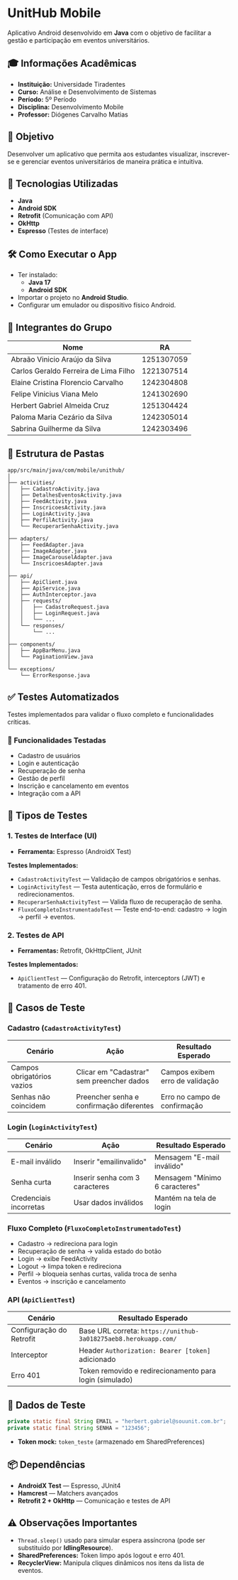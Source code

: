 
# UnitHub Mobile

Aplicativo Android desenvolvido em **Java** com o objetivo de facilitar a gestão e participação em eventos universitários.

## 🎓 Informações Acadêmicas

- **Instituição:** Universidade Tiradentes  
- **Curso:** Análise e Desenvolvimento de Sistemas  
- **Período:** 5º Período  
- **Disciplina:** Desenvolvimento Mobile  
- **Professor:** Diógenes Carvalho Matias  

## 🎯 Objetivo

Desenvolver um aplicativo que permita aos estudantes visualizar, inscrever-se e gerenciar eventos universitários de maneira prática e intuitiva.

## 🚀 Tecnologias Utilizadas

- **Java**
- **Android SDK**
- **Retrofit** (Comunicação com API)
- **OkHttp**
- **Espresso** (Testes de interface)

## 🛠️ Como Executar o App

- Ter instalado:
  - **Java 17**
  - **Android SDK**  
- Importar o projeto no **Android Studio**.
- Configurar um emulador ou dispositivo físico Android.

## 👥 Integrantes do Grupo

| Nome | RA |
|---|---|
| Abraão Vinicio Araújo da Silva | 1251307059 |
| Carlos Geraldo Ferreira de Lima Filho | 1221307514 |
| Elaine Cristina Florencio Carvalho | 1242304808 |
| Felipe Vinicius Viana Melo | 1241302690 |
| Herbert Gabriel Almeida Cruz | 1251304424 |
| Paloma Maria Cezário da Silva | 1242305014 |
| Sabrina Guilherme da Silva | 1242303496 |

## 📁 Estrutura de Pastas

```
app/src/main/java/com/mobile/unithub/
│
├── activities/
│   ├── CadastroActivity.java
│   ├── DetalhesEventosActivity.java
│   ├── FeedActivity.java
│   ├── InscricoesActivity.java
│   ├── LoginActivity.java
│   ├── PerfilActivity.java
│   └── RecuperarSenhaActivity.java
│
├── adapters/
│   ├── FeedAdapter.java
│   ├── ImageAdapter.java
│   ├── ImageCarouselAdapter.java
│   └── InscricoesAdapter.java
│
├── api/
│   ├── ApiClient.java
│   ├── ApiService.java
│   ├── AuthInterceptor.java
│   ├── requests/
│   │   ├── CadastroRequest.java
│   │   ├── LoginRequest.java
│   │   └── ...
│   └── responses/
│       └── ...
│
├── components/
│   ├── AppBarMenu.java
│   └── PaginationView.java
│
└── exceptions/
    └── ErrorResponse.java
```

## ✅ Testes Automatizados

Testes implementados para validar o fluxo completo e funcionalidades críticas.

### 🔹 Funcionalidades Testadas

- Cadastro de usuários
- Login e autenticação
- Recuperação de senha
- Gestão de perfil
- Inscrição e cancelamento em eventos
- Integração com a API

## 🧪 Tipos de Testes

### 1. Testes de Interface (UI)

- **Ferramenta:** Espresso (AndroidX Test)

**Testes Implementados:**

- `CadastroActivityTest` — Validação de campos obrigatórios e senhas.
- `LoginActivityTest` — Testa autenticação, erros de formulário e redirecionamentos.
- `RecuperarSenhaActivityTest` — Valida fluxo de recuperação de senha.
- `FluxoCompletoInstrumentadoTest` — Teste end-to-end: cadastro → login → perfil → eventos.

### 2. Testes de API

- **Ferramentas:** Retrofit, OkHttpClient, JUnit

**Testes Implementados:**

- `ApiClientTest` — Configuração do Retrofit, interceptors (JWT) e tratamento de erro 401.

## 📝 Casos de Teste

### Cadastro (`CadastroActivityTest`)

| Cenário | Ação | Resultado Esperado |
|---|---|---|
| Campos obrigatórios vazios | Clicar em "Cadastrar" sem preencher dados | Campos exibem erro de validação |
| Senhas não coincidem | Preencher senha e confirmação diferentes | Erro no campo de confirmação |

### Login (`LoginActivityTest`)

| Cenário | Ação | Resultado Esperado |
|---|---|---|
| E-mail inválido | Inserir "emailinvalido" | Mensagem "E-mail inválido" |
| Senha curta | Inserir senha com 3 caracteres | Mensagem "Mínimo 6 caracteres" |
| Credenciais incorretas | Usar dados inválidos | Mantém na tela de login |

### Fluxo Completo (`FluxoCompletoInstrumentadoTest`)

- Cadastro → redireciona para login
- Recuperação de senha → valida estado do botão
- Login → exibe FeedActivity
- Logout → limpa token e redireciona
- Perfil → bloqueia senhas curtas, valida troca de senha
- Eventos → inscrição e cancelamento

### API (`ApiClientTest`)

| Cenário | Resultado Esperado |
|---|---|
| Configuração do Retrofit | Base URL correta: `https://unithub-3a018275aeb8.herokuapp.com/` |
| Interceptor | Header `Authorization: Bearer [token]` adicionado |
| Erro 401 | Token removido e redirecionamento para login (simulado) |

## 🎯 Dados de Teste

```java
private static final String EMAIL = "herbert.gabriel@souunit.com.br";
private static final String SENHA = "123456";
```

- **Token mock:** `token_teste` (armazenado em SharedPreferences)

## 📦 Dependências

- **AndroidX Test** — Espresso, JUnit4
- **Hamcrest** — Matchers avançados
- **Retrofit 2 + OkHttp** — Comunicação e testes de API

## ⚠️ Observações Importantes

- `Thread.sleep()` usado para simular espera assíncrona (pode ser substituído por **IdlingResource**).
- **SharedPreferences:** Token limpo após logout e erro 401.
- **RecyclerView:** Manipula cliques dinâmicos nos itens da lista de eventos.
